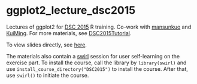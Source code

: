 # ggplot2_lecture_dsc2015
Lectures of ggplot2 for [DSC 2015](http://datasci.tw) R training.
Co-work with [mansunkuo](https://github.com/mansunkuo) and [KuiMing](https://github.com/KuiMing).
For more materials, see [DSC2015Tutorial](https://github.com/TaiwanRUserGroup/DSC2015Tutorial). 

To view slides directly, see [here](http://everdark.github.io/ggplot2_lecture_dsc2015).

The materials also contain a [swirl](http://swirlstats.com) session for user self-learning on the exercise part. To install the course, call the library by `library(swirl)` and use `install_course_directory("DSC2015")` to install the course. After that, use `swirl()` to initiate the course.
